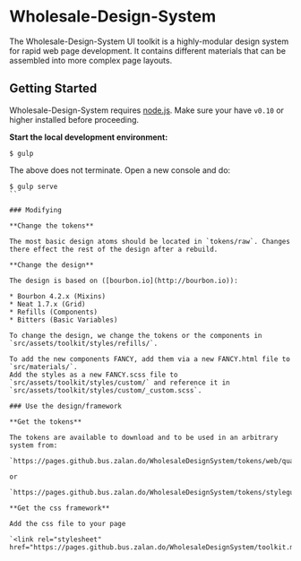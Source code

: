 # Wholesale-Design-System

The Wholesale-Design-System UI toolkit is a highly-modular design system for rapid web page development. It contains different materials that can be assembled into more complex page layouts.

## Getting Started

Wholesale-Design-System requires [node.js](http://nodejs.org). Make sure your have `v0.10` or higher installed before proceeding.

**Start the local development environment:**

```
$ gulp
```
The above does not terminate. Open a new console and do:
```
$ gulp serve
``

### Modifying

**Change the tokens**

The most basic design atoms should be located in `tokens/raw`. Changes there effect the rest of the design after a rebuild.

**Change the design**

The design is based on ([bourbon.io](http://bourbon.io)):

* Bourbon 4.2.x (Mixins)
* Neat 1.7.x (Grid)
* Refills (Components)
* Bitters (Basic Variables)

To change the design, we change the tokens or the components in `src/assets/toolkit/styles/refills/`.

To add the new components FANCY, add them via a new FANCY.html file to `src/materials/`. 
Add the styles as a new FANCY.scss file to `src/assets/toolkit/styles/custom/` and reference it in `src/assets/toolkit/styles/custom/_custom.scss`.

### Use the design/framework

**Get the tokens**

The tokens are available to download and to be used in an arbitrary system from:

`https://pages.github.bus.zalan.do/WholesaleDesignSystem/tokens/web/quark.scss`

or

`https://pages.github.bus.zalan.do/WholesaleDesignSystem/tokens/styleguide/quark.json`

**Get the css framework**

Add the css file to your page

`<link rel="stylesheet" href="https://pages.github.bus.zalan.do/WholesaleDesignSystem/toolkit.min.css">`
